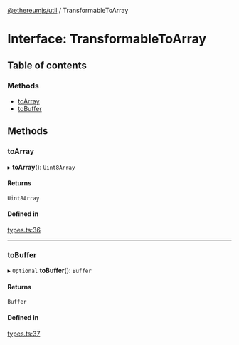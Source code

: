 [@ethereumjs/util](../README.md) / TransformableToArray

# Interface: TransformableToArray

## Table of contents

### Methods

- [toArray](TransformableToArray.md#toarray)
- [toBuffer](TransformableToArray.md#tobuffer)

## Methods

### toArray

▸ **toArray**(): `Uint8Array`

#### Returns

`Uint8Array`

#### Defined in

[types.ts:36](https://github.com/ethereumjs/ethereumjs-monorepo/blob/master/packages/util/src/types.ts#L36)

___

### toBuffer

▸ `Optional` **toBuffer**(): `Buffer`

#### Returns

`Buffer`

#### Defined in

[types.ts:37](https://github.com/ethereumjs/ethereumjs-monorepo/blob/master/packages/util/src/types.ts#L37)
